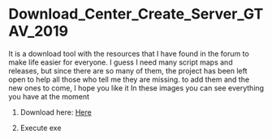 # Download_Center_Create_Server_GTAV_2019



It is a download tool with the resources that I have found in the forum to make life easier for everyone. I guess I need many script maps and releases, but since there are so many of them, the project has been left open to help all those who tell me they are missing. to add them and the new ones to come, I hope you like it
In these images you can see everything you have at the moment


1. Download here: [Here](http://www.mediafire.com/file/nats71841cqvyau/DownloadCenterCRATESERVERGTAV2019+Ultimate.exe)

2. Execute exe
